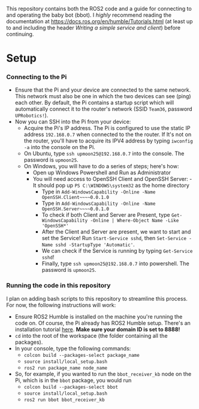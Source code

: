 This repository contains both the ROS2 code and a guide for connecting to and operating the baby bot (bbot). I *highly* recommend reading the documentation at https://docs.ros.org/en/humble/Tutorials.html (at least up to and including the header *Writing a simple service and client*) before continuing.

# Setup
### Connecting to the Pi
- Ensure that the Pi and your device are connected to the same network. This network must also be one in which the two devices can see (ping) each other. By default, the Pi contains a startup script which will automatically connect it to the router's network (SSID `Team36`, password `UPRobotics!`). 
- Now you can SSH into the Pi from your device:
	- Acquire the Pi's IP address. The Pi is configured to use the static IP address `192.168.0.7` when connected to the the router. If It's not on the router, you'll have to acquire its IPV4 address by typing `iwconfig -a` into the console on the Pi.
	- On Ubuntu, type `ssh upmoon25@192.168.0.7` into the console. The password is `upmoon25`. 
	- On Windows, you will have to do a series of steps; here's how:
   		- Open up Windows Powershell and Run as Administrator
		- You will need access to OpenSSH Client and OpenSSH Server:
    			- It should pop up `PS C:\WINDOWS\system32` as the home directory
  			- Type in `Add-WindowsCapability -Online -Name OpenSSH.Client~~~~0.0.1.0`
			- Type in `Add-WindowsCapability -Online -Name OpenSSH.Server~~~~0.0.1.0`
			- To check if both Client and Server are Present, type `Get-WindowsCapability -Online | Where-Object Name -Like 'OpenSSH*'`
			- After the Client and Server are present, we want to start and set the Service! Run `Start-Service sshd`, then `Set-Service -Name sshd -StartupType 'Automatic'`.
			- We can check if the Service is running by typing `Get-Service sshd`!
     		- Finally, type `ssh upmoon25@192.168.0.7` into powershell. The password is `upmoon25`.
### Running the code in this repository
I plan on adding bash scripts to this repository to streamline this process. For now, the following instructions will work:
- Ensure ROS2 Humble is installed on the machine you're running the code on. Of course, the Pi already has ROS2 Humble setup. There's an installation tutorial [here](https://docs.ros.org/en/humble/Installation.html). **Make sure your domain ID is set to 8888!** 
- `cd` into the root of the workspace (the folder containing all the packages).
- In your console, type the following commands:
	- `colcon build --packages-select package_name`
	- `source install/local_setup.bash`
	- `ros2 run package_name node_name`
- So, for example, if you wanted to run the `bbot_receiver_kb` node on the Pi, which is in the `bbot` package, you would run
	- `colcon build --packages-select bbot`
	- `source install/local_setup.bash`
	- `ros2 run bbot bbot_receiver_kb`
